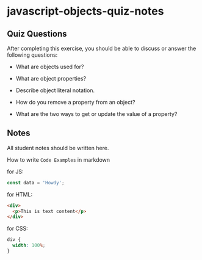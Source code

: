 # javascript-objects-quiz-notes

## Quiz Questions

After completing this exercise, you should be able to discuss or answer the following questions:

- What are objects used for?

- What are object properties?

- Describe object literal notation.

- How do you remove a property from an object?

- What are the two ways to get or update the value of a property?

## Notes

All student notes should be written here.

How to write `Code Examples` in markdown

for JS:

```javascript
const data = 'Howdy';
```

for HTML:

```html
<div>
  <p>This is text content</p>
</div>
```

for CSS:

```css
div {
  width: 100%;
}
```
